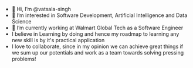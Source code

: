 - 👋 Hi, I’m @vatsala-singh
- 👀 I’m interested in Software Development, Artificial Intelligence and Data Science
- 🌱 I’m currently working at Walmart Global Tech as a Software Engineer
- I believe in Learning by doing and hence my roadmap to learning any new skill is by it's practical application
- I love to collaborate, since in my opinion we can achieve great things if we sum up our potentials and work as a team towards solving pressing problems!


<!---
vatsala-singh/vatsala-singh is a ✨ special ✨ repository because its `README.md` (this file) appears on your GitHub profile.
You can click the Preview link to take a look at your changes.
--->
